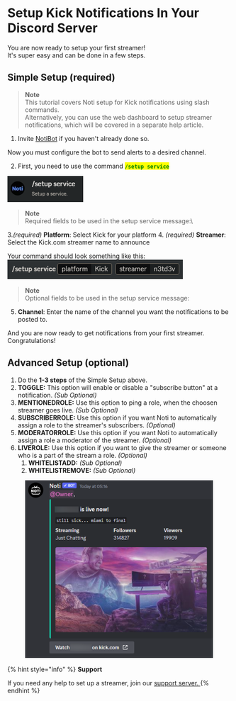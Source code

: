 # Setup Kick Notifications In Your Discord Server

You are now ready to setup your first streamer! \
It's super easy and can be done in a few steps.&#x20;

## Simple Setup (required)

> **Note**
\
> This tutorial covers Noti setup for Kick notifications using slash commands.
\
> Alternatively, you can use the web dashboard to setup streamer notifications, which will be covered in a separate help article.

1. Invite [NotiBot](https://notibot.app/invite) if you haven't already done so.

Now you must configure the bot to send alerts to a desired channel.

2. First, you need to use the command <mark style="color:green;">**`/setup service`**</mark>&#x20;

![](../../.gitbook/assets/command_setup_service.png)

<!-- ![](../../.gitbook/assets/Command) -->
> **Note**
\
> Required fields to be used in the setup service message:\

3.*(required)* **Platform**: Select Kick for your platform
4. *(required)* **Streamer**: Select the Kick.com streamer name to announce

Your command should look something like this:
\
![](../../.gitbook/assets/command_setup_service_platform_streamer.png)

> **Note**
\
> Optional fields to be used in the setup service message:
5. **Channel**: Enter the name of the channel you want the notifications to be posted to.
> 
<!-- 3. **STREAMER:** Then select the "_Streamer_" option. _(Required)_\
   In here you have to put the streamername from Kick.com \
   _-> Go to Kick.com_ \
   _-> Find the streamer you want notifications from_\
   _-> Copy the streamers username_&#x20;
-->
<!--4. **CHANNEL:** Write the name of the channel you want the notifications to be posted. _(Optional)_ -->


And you are now ready to get notifications from your first streamer. Congratulations!

## Advanced Setup (optional)

1. Do the **1-3 steps** of the Simple Setup above.
2. **TOGGLE:** This option will enable or disable a "subscribe button" at a notification. _(Sub Optional)_
3. **MENTIONEDROLE:** Use this option to ping a role, when the choosen streamer goes live. _(Sub Optional)_
4. **SUBSCRIBERROLE:** Use this option if you want Noti to automatically assign a role to the streamer's subscribers. _(Optional)_
5. **MODERATORROLE:**  Use this option if you want Noti to automatically assign a role a moderator of the streamer. _(Optional)_
6. **LIVEROLE:** Use this option if you want to give the streamer or someone who is a part of the stream a role. _(Optional)_
   1. **WHITELISTADD:** _(Sub Optional)_
   2. **WHITELISTREMOVE:** _(Sub Optional)_

<figure><img src="../../.gitbook/assets/Ex of notifi" alt=""><figcaption></figcaption></figure>

{% hint style="info" %}
**Support**

If you need any help to set up a streamer, join our [support server. ](https://discord.com/invite/xq6F6ZkUte)
{% endhint %}

